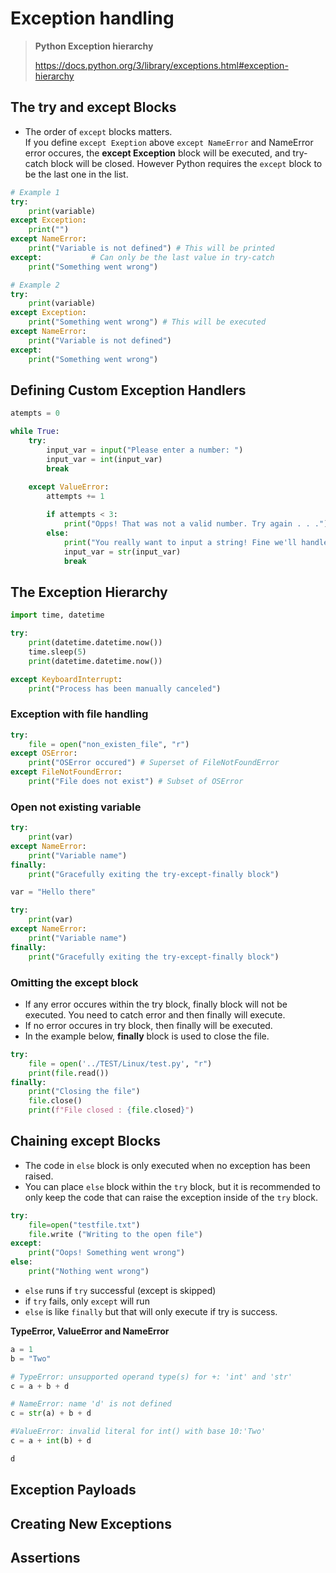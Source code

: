 # Exception handling

> **Python Exception hierarchy**
> 
> https://docs.python.org/3/library/exceptions.html#exception-hierarchy

## The try and except Blocks
- The order of `except` blocks matters. <br>If you define `except Exeption` above `except NameError` and NameError error occures, the **except Exception** block will be executed, and try-catch block will be closed. However Python requires the `except` block to be the last one in the list.  

```python
# Example 1
try:
    print(variable)
except Exception:
    print("")
except NameError:
    print("Variable is not defined") # This will be printed
except:           # Can only be the last value in try-catch
    print("Something went wrong") 

# Example 2
try:
    print(variable)
except Exception:
    print("Something went wrong") # This will be executed
except NameError:
    print("Variable is not defined")
except:
    print("Something went wrong")
```


## Defining Custom Exception Handlers

```python
atempts = 0

while True:
    try:
        input_var = input("Please enter a number: ")
        input_var = int(input_var)
        break
    
    except ValueError:
        attempts += 1

        if attempts < 3:
            print("Opps! That was not a valid number. Try again . . .")
        else:
            print("You really want to input a string! Fine we'll handle it")
            input_var = str(input_var)
            break
```

## The Exception Hierarchy

```python
import time, datetime

try:
    print(datetime.datetime.now())
    time.sleep(5)
    print(datetime.datetime.now())

except KeyboardInterrupt:
    print("Process has been manually canceled")

```
### Exception with file handling

```python
try:
    file = open("non_existen_file", "r")
except OSError:
    print("OSError occured") # Superset of FileNotFoundError
except FileNotFoundError:
    print("File does not exist") # Subset of OSError

```

### Open not existing variable
```python
try:
    print(var)
except NameError:
    print("Variable name")
finally:
    print("Gracefully exiting the try-except-finally block")

var = "Hello there"

try:
    print(var)
except NameError:
    print("Variable name")
finally:
    print("Gracefully exiting the try-except-finally block")
```

### Omitting the except block
- If any error occures within the try block, finally block will not be executed. You need to catch error and then finally will execute.
- If no error occures in try block, then finally will be executed. 
- In the example below, **finally** block is used to close the file.

```python
try:
    file = open('../TEST/Linux/test.py', "r")
    print(file.read())
finally:
    print("Closing the file")
    file.close()
    print(f"File closed : {file.closed}")
```

## Chaining except Blocks
- The code in `else` block is only executed when no exception has been raised. 
- You can place `else` block within the `try` block, but it is recommended to only keep the code that can raise the exception inside of the `try` block.

```python
try:
    file=open("testfile.txt")
    file.write ("Writing to the open file")
except:
    print("Oops! Something went wrong")
else:
    print("Nothing went wrong")
```
- `else` runs if `try` successful (except is skipped)
- if `try` fails, only `except` will run
- `else` is like `finally` but that will only execute if try is success.


**TypeError, ValueError and NameError**
```python
a = 1
b = "Two"

# TypeError: unsupported operand type(s) for +: 'int' and 'str'
c = a + b + d 

# NameError: name 'd' is not defined
c = str(a) + b + d 

#ValueError: invalid literal for int() with base 10:'Two'
c = a + int(b) + d

d 
```
## Exception Payloads




## Creating New Exceptions




## Assertions




## 






